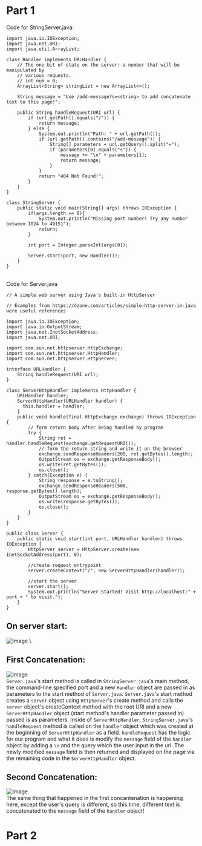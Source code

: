 # Part 1
Code for StringServer.java:
```
import java.io.IOException;
import java.net.URI;
import java.util.ArrayList;

class Handler implements URLHandler {
    // The one bit of state on the server: a number that will be manipulated by
    // various requests.
    // int num = 0;
    ArrayList<String> stringList = new ArrayList<>();

    String message = "Use /add-message?s=<string> to add concatenate text to this page!";

    public String handleRequest(URI url) {
        if (url.getPath().equals("/")) {
            return message;
        } else {
            System.out.println("Path: " + url.getPath());
            if (url.getPath().contains("/add-message")) {
                String[] parameters = url.getQuery().split("=");
                if (parameters[0].equals("s")) {
                    message += "\n" + parameters[1];
                    return message;
                } 
            }
            return "404 Not Found!";
        }
    }
}

class StringServer {
    public static void main(String[] args) throws IOException {
        if(args.length == 0){
            System.out.println("Missing port number! Try any number between 1024 to 49151");
            return;
        }

        int port = Integer.parseInt(args[0]);

        Server.start(port, new Handler());
    }
}
```
\
Code for Server.java
```
// A simple web server using Java's built-in HttpServer

// Examples from https://dzone.com/articles/simple-http-server-in-java were useful references

import java.io.IOException;
import java.io.OutputStream;
import java.net.InetSocketAddress;
import java.net.URI;

import com.sun.net.httpserver.HttpExchange;
import com.sun.net.httpserver.HttpHandler;
import com.sun.net.httpserver.HttpServer;

interface URLHandler {
    String handleRequest(URI url);
}

class ServerHttpHandler implements HttpHandler {
    URLHandler handler;
    ServerHttpHandler(URLHandler handler) {
      this.handler = handler;
    }
    public void handle(final HttpExchange exchange) throws IOException {
        // form return body after being handled by program
        try {
            String ret = handler.handleRequest(exchange.getRequestURI());
            // form the return string and write it on the browser
            exchange.sendResponseHeaders(200, ret.getBytes().length);
            OutputStream os = exchange.getResponseBody();
            os.write(ret.getBytes());
            os.close();
        } catch(Exception e) {
            String response = e.toString();
            exchange.sendResponseHeaders(500, response.getBytes().length);
            OutputStream os = exchange.getResponseBody();
            os.write(response.getBytes());
            os.close();
        }
    }
}

public class Server {
    public static void start(int port, URLHandler handler) throws IOException {
        HttpServer server = HttpServer.create(new InetSocketAddress(port), 0);

        //create request entrypoint
        server.createContext("/", new ServerHttpHandler(handler));

        //start the server
        server.start();
        System.out.println("Server Started! Visit http://localhost:" + port + " to visit.");
    }
}
```

## On server start:
![Image](https://rutracrafter.github.io/cse15l-lab-reports/assets/onstart.png) \

## First Concatenation:
![Image](https://rutracrafter.github.io/cse15l-lab-reports/assets/firstconcat.png) \
`Server.java`'s start method is called in `StringServer.java`'s main method, the command-line specified port and a new `Handler` object are passed in as parameters to the start method of `Server.java`. `Server.java`'s start method creates a `server` object using `HttpServer`'s create method and calls the `server` object's createContext method with the root URI and a new `ServerHttpHandler` object (start method's handler parameter passed in) passed is as parameters. Inside of `ServerHttpHandler`, `StringServer.java`'s `handleRequest` method is called on the `handler` object which was created at the beginning of `ServerHttpHandler` as a field. `handleRequest` has the logic for our program and what it does is modify the `message` field of the `handler` object by adding a `\n` and the query which the user input in the url. The newly modified `message` field is then returned and displayed on the page via the remaining code in the `ServerHttpHandler` object.

## Second Concatenation:
![Image](https://rutracrafter.github.io/cse15l-lab-reports/assets/secondconcat.png) \
The same thing that happened in the first concantenation is happening here, except the user's query is different, so this time, different text is concatenated to the `mesasge` field of the `handler` object!

# Part 2
